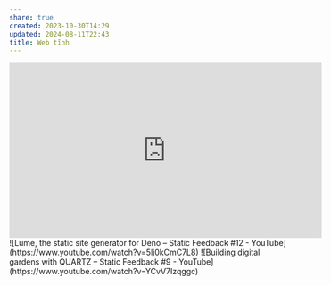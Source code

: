 ```yaml
---
share: true
created: 2023-10-30T14:29
updated: 2024-08-11T22:43
title: Web tĩnh
---
```

<iframe width="560" height="315" src="https://www.youtube.com/embed/watch?v=c9g4UkHkzLs" title="YouTube video player" frameborder="0" allow="accelerometer; autoplay; clipboard-write; encrypted-media; gyroscope; picture-in-picture; web-share" referrerpolicy="strict-origin-when-cross-origin" allowfullscreen></iframe>
![Lume, the static site generator for Deno – Static Feedback #12 - YouTube](https://www.youtube.com/watch?v=5lj0kCmC7L8)
![Building digital gardens with QUARTZ – Static Feedback #9 - YouTube](https://www.youtube.com/watch?v=YCvV7Izqggc)